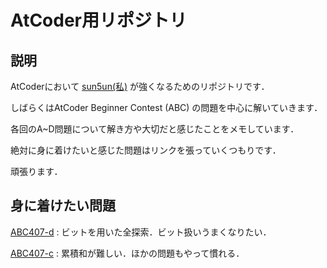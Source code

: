 # AtCoder用リポジトリ

## 説明

AtCoderにおいて [sun5un(私)](https://atcoder.jp/users/sun5un) が強くなるためのリポジトリです．

しばらくはAtCoder Beginner Contest (ABC) の問題を中心に解いていきます．

各回のA~D問題について解き方や大切だと感じたことをメモしています．

絶対に身に着けたいと感じた問題はリンクを張っていくつもりです．

頑張ります．

## 身に着けたい問題

[ABC407-d](https://atcoder.jp/contests/abc407/tasks/abc407_d) :
ビットを用いた全探索．ビット扱いうまくなりたい．

[ABC407-c](https://atcoder.jp/contests/abc408/tasks/abc408_d) :
累積和が難しい．ほかの問題もやって慣れる．
